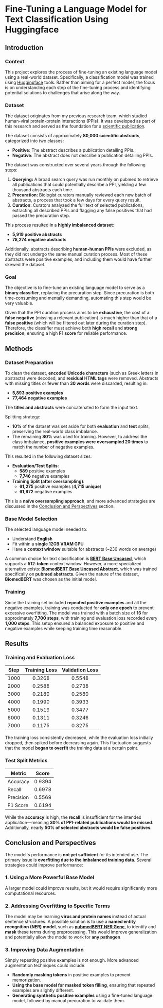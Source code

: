 # Fine-Tuning a Language Model for Text Classification Using Huggingface

## Introduction

### Context

This project explores the process of fine-tuning an existing language model using a real-world dataset. Specifically, a classification model was trained using [Huggingface](https://huggingface.co/) tools. Rather than aiming for a perfect model, the focus is on understanding each step of the fine-tuning process and identifying potential solutions to challenges that arise along the way.

### Dataset

The dataset originates from my previous research team, which studied human-viral protein-protein interactions (PPIs). It was developed as part of this research and served as the foundation for a [scientific publication](https://pubmed.ncbi.nlm.nih.gov/38252831/).

The dataset consists of approximately **80,000 scientific abstracts**, categorized into two classes:

- **Positive:** The abstract describes a publication detailing PPIs.
- **Negative:** The abstract does not describe a publication detailing PPIs.

The dataset was constructed over several years through the following steps:

1. **Querying:** A broad search query was run monthly on pubmed to retrieve all publications that could potentially describe a PPI, yielding a few thousand abstracts each time.
2. **Precuration:** Biologist curators manually reviewed each new batch of abstracts, a process that took a few days for every query result.
3. **Curation:** Curators analyzed the full text of selected publications, extracting all described PPIs and flagging any false positives that had passed the precuration step.

This process resulted in a **highly imbalanced dataset**:

- **5,919 positive abstracts**
- **78,274 negative abstracts**

Additionally, abstracts describing **human-human PPIs** were excluded, as they did not undergo the same manual curation process. Most of these abstracts were positive examples, and including them would have further skewed the dataset.

### Goal

The objective is to fine-tune an existing language model to serve as a **binary classifier**, replacing the precuration step. Since precuration is both time-consuming and mentally demanding, automating this step would be very valuable.

Given that the PPI curation process aims to be **exhaustive**, the cost of a **false negative** (missing a relevant publication) is much higher than that of a **false positive** (which will be filtered out later during the curation step). Therefore, the classifier must achieve both **high recall** and **strong precision**, ensuring a high **F1 score** for reliable performance.

## Methods

### Dataset Preparation

To clean the dataset, **encoded Unicode characters** (such as Greek letters in abstracts) were decoded, and **residual HTML tags** were removed. Abstracts with missing titles or fewer than **30 words** were discarded, resulting in:

- **5,893 positive examples**
- **77,464 negative examples**

The **titles and abstracts** were concatenated to form the input text.

Splitting strategy:

- **10%** of the dataset was set aside for both **evaluation** and **test** splits, preserving the real-world class imbalance.
- The remaining **80%** was used for training. However, to address the class imbalance, **positive examples were oversampled 20 times** to match the number of negative examples.

This resulted in the following dataset sizes:

- **Evaluation/Test Splits:**
  - **589** positive examples
  - **7,746** negative examples
- **Training Split (after oversampling):**
  - **61,275** positive examples (**4,715 unique**)
  - **61,972** negative examples

This is a **naïve oversampling approach**, and more advanced strategies are discussed in the [Conclusion and Perspectives](#conclusion-and-perspectives) section.

### Base Model Selection

The selected language model needed to:

- Understand **English**
- Fit within a **single 12GB VRAM GPU**
- Have a **context window** suitable for abstracts (~230 words on average)

A common choice for text classification is **[BERT Base Uncased](https://huggingface.co/google-bert/bert-base-uncased)**, which supports a **512-token** context window. However, a more specialized alternative exists: **[BiomedBERT Base Uncased Abstract](https://huggingface.co/microsoft/BiomedNLP-BiomedBERT-base-uncased-abstract)**, which was trained specifically on **pubmed abstracts**. Given the nature of the dataset, **BiomedBERT** was chosen as the initial model.

### Training

Since the training set included **repeated positive examples** and all the negative examples, training was conducted for **only one epoch** to prevent excessive overfitting. The model was trained with a batch size of **16** for approximately **7,700 steps**, with training and evaluation loss recorded every **1,000 steps**. This setup ensured a balanced exposure to positive and negative examples while keeping training time reasonable.

## Results

### Training and Evaluation Loss

| Step | Training Loss | Validation Loss |
| :--: | :-----------: | :-------------: |
| 1000 |    0.3268     |     0.5548      |
| 2000 |    0.2588     |     0.2738      |
| 3000 |    0.2180     |     0.2580      |
| 4000 |    0.1990     |     0.3933      |
| 5000 |    0.1519     |     0.3477      |
| 6000 |    0.1311     |     0.3246      |
| 7000 |    0.1175     |     0.3275      |

The training loss consistently decreased, while the evaluation loss initially dropped, then spiked before decreasing again. This fluctuation suggests that the model **began to overfit** the training data at a certain point.

### Test Split Metrics

| Metric    | Score  |
| --------- | :----: |
| Accuracy  | 0.9394 |
| Recall    | 0.6978 |
| Precision | 0.5569 |
| F1 Score  | 0.6194 |

While the **accuracy** is high, the **recall** is insufficient for the intended application—meaning **30% of PPI-related publications would be missed**. Additionally, nearly **50% of selected abstracts would be false positives**.

## Conclusion and Perspectives

The model's performance is **not yet sufficient** for its intended use. The primary issue is **overfitting due to the imbalanced training data**. Several strategies could improve performance:

### 1. Using a More Powerful Base Model

A larger model could improve results, but it would require significantly more computational resources.

### 2. Addressing Overfitting to Specific Terms

The model may be learning **virus and protein names** instead of actual sentence structures. A possible solution is to use a **named entity recognition (NER) model**, such as **[pubmedBERT NER Gene](https://huggingface.co/pruas/BENT-pubmedBERT-NER-Gene)**, to identify and **mask** these terms during preprocessing. This would improve generalization and potentially allow the model to work for **any pathogen**.

### 3. Improving Data Augmentation

Simply repeating positive examples is not enough. More advanced augmentation techniques could include:

- **Randomly masking tokens** in positive examples to prevent memorization.
- **Using the base model for masked token filling**, ensuring that repeated examples are slightly different.
- **Generating synthetic positive examples** using a fine-tuned language model, followed by manual precuration to validate them.
